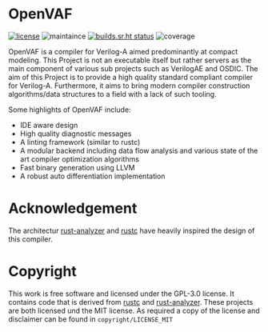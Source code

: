 # OpenVAF

[![license](https://img.shields.io/badge/license-GPL%203.0-brightgreen)](https://gitlab.com/DSPOM/OpenVAF/-/blob/master/LICENSE)
![maintaince](https://img.shields.io/badge/maintenance-actively--developed-informational)
[![builds.sr.ht status](https://builds.sr.ht/~dspom/OpenVAF.svg)](https://builds.sr.ht/~dspom/OpenVAF?)
![coverage](https://img.shields.io/badge/coverage-68%25-yellowgreen)

OpenVAF is a compiler for Verilog-A aimed predominantly at compact modeling.
This Project is not an executable itself but rather servers as the main component of various sub projects such as VerilogAE and OSDIC.
The aim of this Project is to provide a high quality standard compliant compiler for Verilog-A.
Furthermore, it aims to bring modern compiler construction algorithms/data structures to a field with a lack of such tooling.

Some highlights of OpenVAF include:

* IDE aware design
* High quality diagnostic messages
* A linting framework (similar to rustc)
* A modular backend including data flow analysis and various state of the art compiler optimization algorithms
* Fast binary generation using LLVM
* A robust auto differentiation implementation
# Acknowledgement

The architectur [rust-analyzer](https://github.com/rust-analyzer/rust-analyzer) and [rustc](https://github.com/rust-lang/rust/) have heavily inspired the design of this compiler.

# Copyright

This work is free software and licensed under the GPL-3.0 license.
It contains code that is derived from [rustc](https://github.com/rust-lang/rust/) and [rust-analyzer](https://github.com/rust-analyzer/rust-analyzer). These projects are both licensed und the MIT license. As required a copy of the license and disclaimer can be found in `copyright/LICENSE_MIT`


